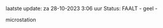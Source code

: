 laatste update: 
za 28-10-2023  3:06   uur 
Status: FAALT - geel - 
<div class="service Y">microstation</div>